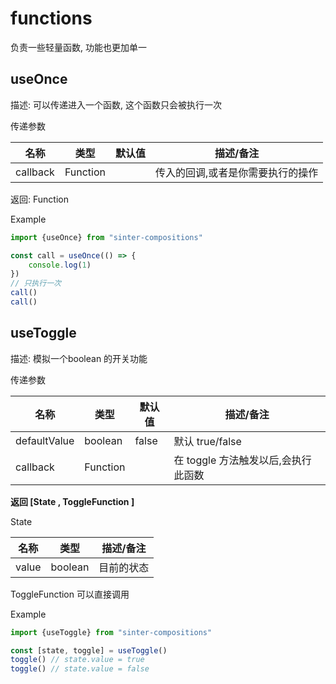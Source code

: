 # functions

负责一些轻量函数, 功能也更加单一

## useOnce

描述: 可以传递进入一个函数, 这个函数只会被执行一次

传递参数

| 名称     | 类型     | 默认值 | 描述/备注                         |
| -------- | -------- | ------ | --------------------------------- |
| callback | Function |        | 传入的回调,或者是你需要执行的操作 |

返回: Function

Example

```ts
import {useOnce} from "sinter-compositions"

const call = useOnce(() => {
    console.log(1)
})
// 只执行一次
call()
call()
```

## useToggle

描述: 模拟一个boolean 的开关功能

传递参数

| 名称         | 类型     | 默认值 | 描述/备注                           |
| ------------ | -------- | ------ | ----------------------------------- |
| defaultValue | boolean  | false  | 默认 true/false                     |
| callback     | Function |        | 在 toggle 方法触发以后,会执行此函数 |

**返回 [State , ToggleFunction ]**

State

| 名称  | 类型    | 描述/备注  |
| ----- | ------- | ---------- |
| value | boolean | 目前的状态 |

ToggleFunction 可以直接调用

Example

```ts
import {useToggle} from "sinter-compositions"

const [state, toggle] = useToggle()
toggle() // state.value = true 
toggle() // state.value = false 
```





